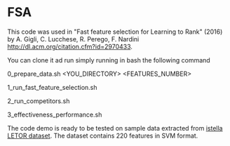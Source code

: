 # FSA

This code was used in "Fast feature selection for Learning to Rank" (2016) by A. Gigli, C. Lucchese, R. Perego, F. Nardini  http://dl.acm.org/citation.cfm?id=2970433.

You can clone it ad run simply running in bash the following command

0_prepare_data.sh <YOU_DIRECTORY> <FEATURES_NUMBER>

1_run_fast_feature_selection.sh

2_run_competitors.sh

3_effectiveness_performance.sh

The code demo is ready to be tested on sample data extracted from [istella LETOR dataset](http://blog.istella.it/istella-learning-to-rank-dataset/). The dataset contains 220 features in SVM format.
